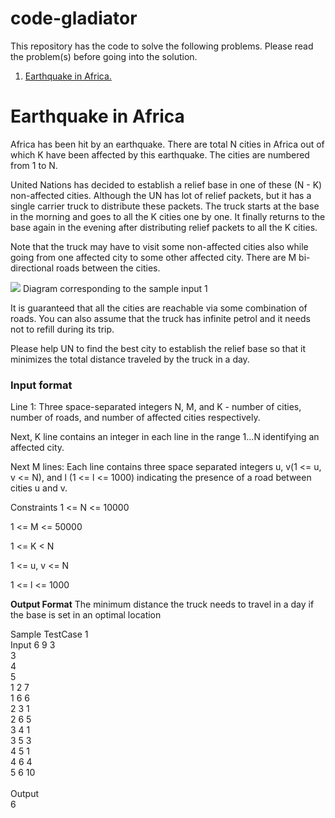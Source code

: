 # code-gladiator
This repository has the code to solve the following problems. Please read the problem(s) before going into the solution.
<ol>
  <li>
    <a href="https://www.techgig.com/practice/question/Y0Y2NndVR2FYTUFxZElLRkhRYzdPQT09"> Earthquake in Africa.</a>
  </li>
</ol>

<h1>Earthquake in Africa</h1>
<p>Africa has been hit by an earthquake. There are total N cities in Africa out of which K have been affected by this earthquake. The cities are numbered from 1 to N.</p>

<p>United Nations has decided to establish a relief base in one of these (N - K) non-affected cities. Although the UN has lot of relief packets, but it has a single carrier truck to distribute these packets. The truck starts at the base in the morning and goes to all the K cities one by one. It finally returns to the base again in the evening after distributing relief packets to all the K cities.</p>

<p>Note that the truck may have to visit some non-affected cities also while going from one affected city to some other affected city. There are M bi-directional roads between the cities.</p>

<img src="https://www.techgig.com/files/nicUploads/962627561885314.jpg"></img>
<span>Diagram corresponding to the sample input 1</span>

<p>It is guaranteed that all the cities are reachable via some combination of roads. You can also assume that the truck has infinite petrol and it needs not to refill during its trip.</p>

<p>Please help UN to find the best city to establish the relief base so that it minimizes the total distance traveled by the truck in a day.</p>

<h3>Input format</h3>
<p>Line 1: Three space-separated integers N, M, and K - number of cities, number of roads, and number of affected cities respectively.</p>
<p>Next, K line contains an integer in each line in the range 1...N identifying an affected city.</p>
<p>Next M lines: Each line contains three space separated integers u, v(1 <= u, v <= N), and l (1 <= l <= 1000) indicating the presence of a road between cities u and v.</p>

Constraints
1 <= N <= 10000

1 <= M <= 50000

1 <= K < N

1 <= u, v <= N

1 <= l <= 1000

<b>Output Format</b>
The minimum distance the truck needs to travel in a day if the base is set in an optimal location

Sample TestCase 1
<br/>
Input
6 9 3<br/>
3<br/>
4<br/>
5<br/>
1 2 7<br/>
1 6 6<br/>
2 3 1<br/>
2 6 5<br/>
3 4 1<br/>
3 5 3<br/>
4 5 1<br/>
4 6 4<br/>
5 6 10<br/>
<br/>
Output<br/>
6
